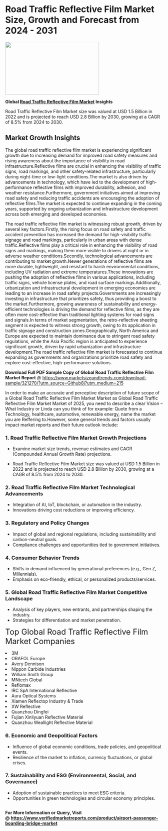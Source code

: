 <H1>Road Traffic Reflective Film Market Size, Growth and Forecast from 2024 - 2031</H1><img class="aligncenter size-medium wp-image-584254" src="https://thirdeyenews.in/wp-content/uploads/2024/09/Global-Market-Research-300x168.jpeg" alt="" width="300" height="168" /><p><strong>Global&nbsp;<a href="https://www.marketsizeandtrends.com/download-sample/321270/?utm_source=Github8j?utm_medium=215">Road Traffic Reflective Film Market</a> Insights</strong></p><p>Road Traffic Reflective Film Market size was valued at USD 1.5 Billion in 2022 and is projected to reach USD 2.8 Billion by 2030, growing at a CAGR of 8.5% from 2024 to 2030.</p><p><h2>Market Growth Insights</h2> <p>The global road traffic reflective film market is experiencing significant growth due to increasing demand for improved road safety measures and rising awareness about the importance of visibility in road infrastructure.Reflective films are crucial in enhancing the visibility of traffic signs, road markings, and other safety-related infrastructure, particularly during night-time or low-light conditions.The market is also driven by advancements in technology, which have led to the development of high-performance reflective films with improved durability, adhesion, and weather resistance.Furthermore, government initiatives aimed at improving road safety and reducing traffic accidents are encouraging the adoption of reflective films.The market is expected to continue expanding in the coming years, supported by ongoing urbanization and infrastructure development across both emerging and developed economies.</p> <p>The road traffic reflective film market is witnessing robust growth, driven by several key factors.Firstly, the rising focus on road safety and traffic accident prevention has increased the demand for high-visibility traffic signage and road markings, particularly in urban areas with dense traffic.Reflective films play a critical role in enhancing the visibility of road signs and markings, making them more visible to drivers at night or in adverse weather conditions.Secondly, technological advancements are contributing to market growth.Newer generations of reflective films are more durable, lightweight, and resistant to harsh environmental conditions, including UV radiation and extreme temperatures.These innovations are pushing the adoption of reflective films in various applications, including traffic signs, vehicle license plates, and road surface markings.Additionally, urbanization and infrastructural development in emerging economies are leading to an increase in road safety projects.Governments are increasingly investing in infrastructure that prioritizes safety, thus providing a boost to the market.Furthermore, growing awareness of sustainability and energy-efficient technologies is driving the demand for reflective films, as they are often more cost-effective than traditional lighting systems for road signs and signals.In terms of market segmentation, the retro-reflective sheeting segment is expected to witness strong growth, owing to its application in traffic signage and construction zones.Geographically, North America and Europe are expected to maintain dominance due to stringent road safety regulations, while the Asia Pacific region is anticipated to experience significant growth, driven by rapid urbanization and infrastructure development.The road traffic reflective film market is forecasted to continue expanding as governments and organizations prioritize road safety and explore cost-effective, high-performance solutions.</p><p><span class=""><strong>Download Full PDF Sample Copy of Global Road Traffic Reflective Film Market Report</strong> @ <a href="https://www.marketsizeandtrends.com/download-sample/321270/?utm_source=Github8j?utm_medium=215" target="_blank">https://www.marketsizeandtrends.com/download-sample/321270/?utm_source=Github8j?utm_medium=215</a></span></p><p>In order to make an accurate and perceptive description of future scope of a Global&nbsp;Road Traffic Reflective Film Market Market as Global&nbsp;Road Traffic Reflective Film Market Market of 2025, you need to describe a clear Vision &ndash; What Industry or Linda can you think of for example: Quote from a Technology, healthcare, automotive, renewable energy, name the market you are Reffering to.However, some general trends and factors usually impact market reports and their future outlook include:</p><h3>1.&nbsp;<strong>Road Traffic Reflective Film Market Growth Projections</strong></h3><ul><li>Examine market size trends, revenue estimates and CAGR (Compounded Annual Growth Rate) projections.</li><li><p>Road Traffic Reflective Film Market size was valued at USD 1.5 Billion in 2022 and is projected to reach USD 2.8 Billion by 2030, growing at a CAGR of 8.5% from 2024 to 2030.</p></li></ul><h3>2.&nbsp;<strong>Road Traffic Reflective Film Market Technological Advancements</strong></h3><ul><li>Integration of AI, IoT, blockchain, or automation in the industry.</li><li>Innovations driving cost reductions or improving efficiency.</li></ul><h3>3.&nbsp;<strong>Regulatory and Policy Changes</strong></h3><ul><li>Impact of global and regional regulations, including sustainability and carbon-neutral goals.</li><li>Compliance challenges and opportunities tied to government initiatives.</li></ul><h3>4.&nbsp;<strong>Consumer Behavior Trends</strong></h3><ul><li>Shifts in demand influenced by generational preferences (e.g., Gen Z, Millennials).</li><li>Emphasis on eco-friendly, ethical, or personalized products/services.</li></ul><h3>5.&nbsp;<strong>Global Road Traffic Reflective Film Market Competitive Landscape</strong></h3><ul><li>Analysis of key players, new entrants, and partnerships shaping the industry.</li><li>Strategies for differentiation and market penetration.</li></ul><p data-pm-slice="1 1 []"><span style="color: inherit; font-family: inherit; font-size: 25px;">Top Global Road Traffic Reflective Film Market Companies</span></p><div class="" data-test-id=""><p><li>3M</li><li> ORAFOL Europe</li><li> Avery Dennison</li><li> Nippon Carbide Industries</li><li> William Smith Group</li><li> MNtech Global</li><li> Reflomax</li><li> IRC SpA International Reflective</li><li> Aura Optical Systems</li><li> Xiamen Reflectop Industry & Trade</li><li> XW Reflective</li><li> Quanzhou Dingfei</li><li> Fujian Xinliyuan Reflective Material</li><li> Quanzhou Weallight Reflective Material</li></p></div><h3>6.&nbsp;<strong>Economic and Geopolitical Factors</strong></h3><ul><li>Influence of global economic conditions, trade policies, and geopolitical events.</li><li>Resilience of the market to inflation, currency fluctuations, or global crises.</li></ul><h3>7.&nbsp;<strong>Sustainability and ESG (Environmental, Social, and Governance)</strong></h3><ul><li>Adoption of sustainable practices to meet ESG criteria.</li><li>Opportunities in green technologies and circular economy principles.</li></ul><h2><strong style="font-size: 14px;">For More Information or Query, Visit @&nbsp;</strong><a style="background-color: #ffffff; font-size: 14px;" href="https://www.marketsizeandtrends.com/report/road-traffic-reflective-film-market/" target="_blank">https://www.verifiedmarketreports.com/product/airport-passenger-boarding-bridge-market</a></h2>